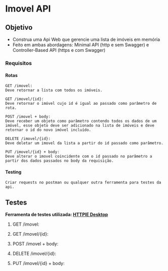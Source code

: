 # Imovel API

## Objetivo

- Construa uma Api Web que gerencie uma lista de imóveis em memória
- Feito em ambas abordagens: Minimal API (http e sem Swagger) e Controller-Based API (https e com Swagger)

### Requisitos

#### Rotas

    GET /imovel: 
    Deve retornar a lista com todos os imóveis.

    GET /imovel/{id}:
    Deve retornar o imóvel cujo id é igual ao passado como parâmetro de rota.

    POST /imovel + body: 
    Deve receber um objeto como parâmetro contendo todos os dados de um imóvel, esse objeto deve ser adicionado na lista de imóveis e deve retornar o id do novo imóvel incluído.

    DELETE /imovel/{id}:
    Deve deletar um imovel da lista a partir do id passado como parâmetro.

    PUT /imovel/{id} + body:
    Deve alterar o imovel coincidente com o id passado no parâmetro a partir dos dados passados no body da requisição.

#### Testing

    Criar requests no postman ou qualquer outra ferramenta para testes da api.

## Testes

**Ferramenta de testes utilizada: [HTTPIE Desktop](https://httpie.io/app)**

1. GET /imovel:

2. GET /imovel/{id}:

3. POST /imovel + body:

4. DELETE /imovel/{id}:

5. PUT /imovel/{id} + body:


